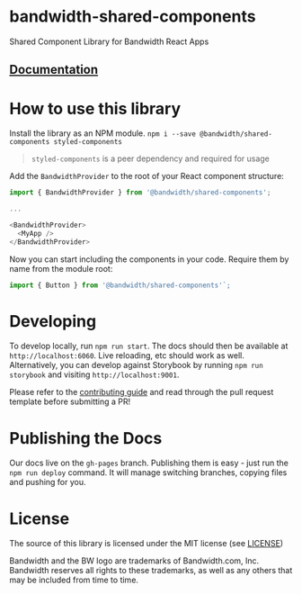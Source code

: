 # bandwidth-shared-components
Shared Component Library for Bandwidth React Apps

## [Documentation](http://dev.bandwidth.com/shared-components)

# How to use this library

Install the library as an NPM module. `npm i --save @bandwidth/shared-components styled-components`

> `styled-components` is a peer dependency and required for usage

Add the `BandwidthProvider` to the root of your React component structure:

```javascript
import { BandwidthProvider } from '@bandwidth/shared-components';

...

<BandwidthProvider>
  <MyApp />
</BandwidthProvider>
```

Now you can start including the components in your code. Require them by name from the module root:

```javascript
import { Button } from '@bandwidth/shared-components'`;
```

# Developing

To develop locally, run `npm run start`. The docs should then be available at `http://localhost:6060`. Live reloading, etc should work as well. Alternatively, you can develop against Storybook by running `npm run storybook` and visiting `http://localhost:9001`.

Please refer to the [contributing guide](https://github.com/Bandwidth/shared-components/blob/master/.github/CONTRIBUTING.md) and read through the pull request template before submitting a PR!

# Publishing the Docs

Our docs live on the `gh-pages` branch. Publishing them is easy - just run the `npm run deploy` command. It will manage switching branches, copying files and pushing for you.

# License

The source of this library is licensed under the MIT license (see [LICENSE](./LICENSE))

Bandwidth and the BW logo are trademarks of Bandwidth.com, Inc.  Bandwidth reserves all rights to these trademarks, as well as any others that may be included from time to time.
